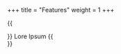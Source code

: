 +++
title = "Features"
weight = 1
+++

{{<section title="Feature set" >}}
	Lore Ipsum
{{</section>}}
